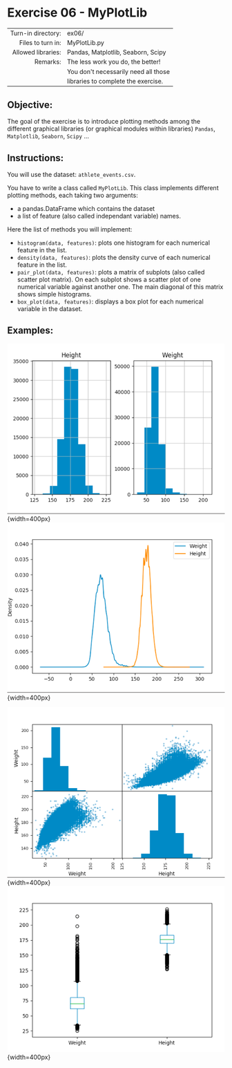 # Exercise 06 - MyPlotLib

|                         |                                       |
| -----------------------:| ------------------------------------- |
|   Turn-in directory:    |  ex06/                                |
|   Files to turn in:     |  MyPlotLib.py                         |
|   Allowed libraries:    |  Pandas, Matplotlib, Seaborn, Scipy   |
|   Remarks:              |  The less work you do, the better!    |
|                         |  You don't necessarily need all those |
|                         |  libraries to complete the exercise.  |

## Objective:
The goal of the exercise is to introduce plotting methods among the different graphical libraries (or graphical modules within libraries) `Pandas`, `Matplotlib`, `Seaborn`, `Scipy` ...

## Instructions:
You will use the dataset: `athlete_events.csv`.

You have to write a class called `MyPlotLib`. This class implements different plotting methods, each taking two arguments:
* a pandas.DataFrame which contains the dataset  
* a list of feature (also called independant variable) names.


Here the list of methods you will implement:
* `histogram(data, features)`: plots one histogram for each numerical feature in the list.
* `density(data, features)`: plots the density curve of each numerical feature in the list.
* `pair_plot(data, features)`: plots a matrix of subplots (also called scatter plot matrix). On each subplot shows a scatter plot of one numerical variable against another one. The main diagonal of this matrix shows simple histograms.
* `box_plot(data, features)`: displays a box plot for each numerical variable in the dataset.

## Examples:

![histogram](../assets/ex06_histogram.png){width=400px} ![density](../assets/ex06_density.png){width=400px}


![pair_plot](../assets/ex06_pair_plot.png){width=400px} ![box_plot](../assets/ex06_box_plot.png){width=400px}


